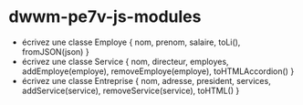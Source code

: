 # dwwm-pe7v-js-modules

- écrivez une classe Employe { nom, prenom, salaire, toLi(), fromJSON(json) }
- écrivez une classe Service { nom, directeur, employes, addEmploye(employe), removeEmploye(employe), toHTMLAccordion() }
- écrivez une classe Entreprise { nom, adresse, president, services, addService(service), removeService(service), toHTML() }
